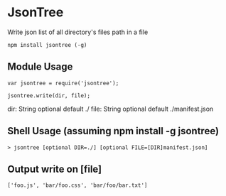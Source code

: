 JsonTree
========

Write json list of all directory's files path in a file

    npm install jsontree (-g)

## Module Usage

    var jsontree = require('jsontree');

    jsontree.write(dir, file);

dir: String optional default ./
file: String optional default ./manifest.json

## Shell Usage (assuming npm install -g jsontree)

    > jsontree [optional DIR=./] [optional FILE=[DIR]manifest.json]

## Output write on [file]

    ['foo.js', 'bar/foo.css', 'bar/foo/bar.txt']

